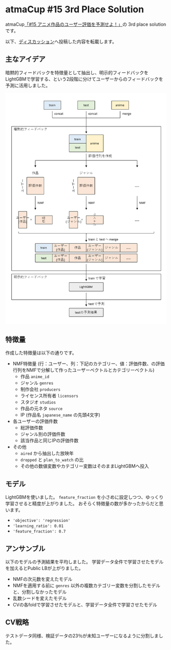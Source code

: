 # atmaCup #15 3rd Place Solution

atmaCup[「#15 アニメ作品のユーザー評価を予測せよ！」](https://www.guruguru.science/competitions/21/)の 3rd place solution です。

以下、[ディスカッション](https://www.guruguru.science/competitions/21/discussions/6c9d59b3-8362-43f8-a7db-f263e70bc58e/)へ投稿した内容を転載します。

## 主なアイデア

暗黙的フィードバックを特徴量として抽出し、明示的フィードバックをLightGBMで学習する、という2段階に分けてユーザーからのフィードバックを予測に活用しました。

![pipeline.png](./pipeline.png)

## 特徴量

作成した特徴量は以下の通りです。

- NMF特徴量 (行：ユーザー、列：下記のカテゴリー、値：評価件数、の評価行列をNMFで分解して作ったユーザーベクトルとカテゴリーベクトル)
  - 作品 `anime_id`
  - ジャンル `genres`
  - 制作会社 `producers`
  - ライセンス所有者 `licensors`
  - スタジオ `studios`
  - 作品の元ネタ `source`
  - IP (作品名 `japanese_name` の先頭4文字)
- 各ユーザーの評価件数
  - 総評価件数
  - ジャンル別の評価件数
  - 該当作品と同じIPの評価件数
- その他
  - `aired` から抽出した放映年
  - `dropped` と `plan_to_watch` の比
  - その他の数値変数やカテゴリー変数はそのままLightGBMへ投入

## モデル

LightGBMを使いました。
`feature_fraction` を小さめに設定しつつ、ゆっくり学習させると精度が上がりました。
おそらく特徴量の数が多かったからだと思います。

- `'objective': 'regression'`
- `'learning_ratio': 0.01`
- `'feature_fraction': 0.7`

## アンサンブル

以下のモデルの予測結果を平均しました。
学習データ全件で学習させたモデルを加えるとPublic LBが上がりました。

- NMFの次元数を変えたモデル
- NMFを適用する前に `genres` 以外の複数カテゴリー変数を分割したモデルと、分割しなかったモデル
- 乱数シードを変えたモデル
- CVの各foldで学習させたモデルと、学習データ全件で学習させたモデル

## CV戦略

テストデータ同様、検証データの23％が未知ユーザーになるように分割しました。
